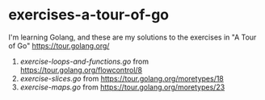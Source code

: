 # exercises-a-tour-of-go
I'm learning Golang, and these are my solutions to the exercises in "A Tour of Go" https://tour.golang.org/

1. *exercise-loops-and-functions.go* from https://tour.golang.org/flowcontrol/8
2. *exercise-slices.go* from https://tour.golang.org/moretypes/18
3. *exercise-maps.go* from https://tour.golang.org/moretypes/23
